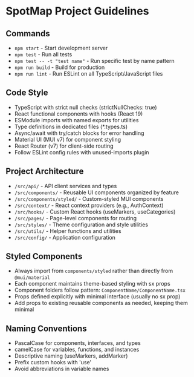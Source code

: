 # SpotMap Project Guidelines

## Commands
- `npm start` - Start development server
- `npm test` - Run all tests
- `npm test -- -t "test name"` - Run specific test by name pattern
- `npm run build` - Build for production
- `npm run lint` - Run ESLint on all TypeScript/JavaScript files

## Code Style
- TypeScript with strict null checks (strictNullChecks: true)
- React functional components with hooks (React 19)
- ESModule imports with named exports for utilities
- Type definitions in dedicated files (*.types.ts)
- Async/await with try/catch blocks for error handling
- Material UI (MUI v7) for component styling
- React Router (v7) for client-side routing
- Follow ESLint config rules with unused-imports plugin

## Project Architecture
- `/src/api/` - API client services and types
- `/src/components/` - Reusable UI components organized by feature
- `/src/components/styled/` - Custom-styled MUI components
- `/src/context/` - React context providers (e.g., AuthContext)
- `/src/hooks/` - Custom React hooks (useMarkers, useCategories)
- `/src/pages/` - Page-level components for routing
- `/src/styles/` - Theme configuration and style utilities
- `/src/utils/` - Helper functions and utilities
- `/src/config/` - Application configuration

## Styled Components
- Always import from `components/styled` rather than directly from `@mui/material`
- Each component maintains theme-based styling with sx props
- Component folders follow pattern: `ComponentName/ComponentName.tsx`
- Props defined explicitly with minimal interface (usually no sx prop)
- Add props to existing reusable components as needed, keeping them minimal

## Naming Conventions
- PascalCase for components, interfaces, and types
- camelCase for variables, functions, and instances
- Descriptive naming (useMarkers, addMarker)
- Prefix custom hooks with 'use'
- Avoid abbreviations in variable names